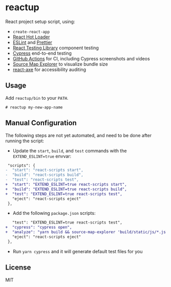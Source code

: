 # reactup

React project setup script, using:

- `create-react-app`
- [React Hot Loader](https://github.com/gaearon/react-hot-loader)
- [ESLint](https://eslint.org/) and [Prettier](https://prettier.io/)
- [React Testing Library](https://testing-library.com/react) component testing
- [Cypress](https://www.cypress.io/) end-to-end testing
- [GitHub Actions](https://www.cypress.io/) for CI, including Cypress screenshots and videos
- [Source Map Explorer](https://github.com/danvk/source-map-explorer) to visualize bundle size
- [react-axe](https://github.com/dequelabs/react-axe) for accessibility auditing

## Usage

Add `reactup/bin` to your `PATH`.

```
# reactup my-new-app-name
```

## Manual Configuration

The following steps are not yet automated, and need to be done after running the script:

- Update the `start`, `build`, and `test` commands with the `EXTEND_ESLINT=true` envvar:

```diff
 "scripts": {
-  "start": "react-scripts start",
-  "build": "react-scripts build",
-  "test": "react-scripts test",
+  "start": "EXTEND_ESLINT=true react-scripts start",
+  "build": "EXTEND_ESLINT=true react-scripts build",
+  "test": "EXTEND_ESLINT=true react-scripts test",
   "eject": "react-scripts eject"
 },
```

- Add the following `package.json` scripts:

```diff
   "test": "EXTEND_ESLINT=true react-scripts test",
+  "cypress": "cypress open",
+  "analyze": "yarn build && source-map-explorer 'build/static/js/*.js'",
   "eject": "react-scripts eject"
 },
```

- Run `yarn cypress` and it will generate default test files for you

## License

MIT
